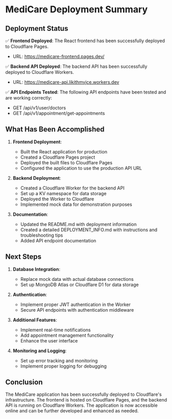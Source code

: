 # MediCare Deployment Summary

## Deployment Status

✅ **Frontend Deployed**: The React frontend has been successfully deployed to Cloudflare Pages.
- URL: https://medicare-frontend.pages.dev/

✅ **Backend API Deployed**: The backend API has been successfully deployed to Cloudflare Workers.
- URL: https://medicare-api.likithmvjce.workers.dev

✅ **API Endpoints Tested**: The following API endpoints have been tested and are working correctly:
- GET /api/v1/user/doctors
- GET /api/v1/appointment/get-appointments

## What Has Been Accomplished

1. **Frontend Deployment**:
   - Built the React application for production
   - Created a Cloudflare Pages project
   - Deployed the built files to Cloudflare Pages
   - Configured the application to use the production API URL

2. **Backend Deployment**:
   - Created a Cloudflare Worker for the backend API
   - Set up a KV namespace for data storage
   - Deployed the Worker to Cloudflare
   - Implemented mock data for demonstration purposes

3. **Documentation**:
   - Updated the README.md with deployment information
   - Created a detailed DEPLOYMENT_INFO.md with instructions and troubleshooting tips
   - Added API endpoint documentation

## Next Steps

1. **Database Integration**:
   - Replace mock data with actual database connections
   - Set up MongoDB Atlas or Cloudflare D1 for data storage

2. **Authentication**:
   - Implement proper JWT authentication in the Worker
   - Secure API endpoints with authentication middleware

3. **Additional Features**:
   - Implement real-time notifications
   - Add appointment management functionality
   - Enhance the user interface

4. **Monitoring and Logging**:
   - Set up error tracking and monitoring
   - Implement proper logging for debugging

## Conclusion

The MediCare application has been successfully deployed to Cloudflare's infrastructure. The frontend is hosted on Cloudflare Pages, and the backend API is running on Cloudflare Workers. The application is now accessible online and can be further developed and enhanced as needed. 